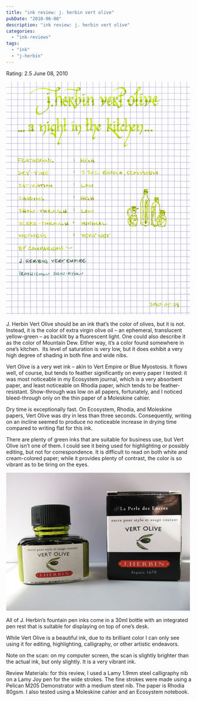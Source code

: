 ```yaml
---
title: "ink review: j. herbin vert olive"
pubDate: "2010-06-08"
description: "ink review: j. herbin vert olive"
categories:
  - "ink-reviews"
tags:
  - "ink"
  - "j-herbin"
---
```


Rating: 2.5
June 08, 2010

![](j-herbin-olive.jpg)

J. Herbin Vert Olive should be an ink that’s the color of olives, but it is not. Instead, it is the color of extra virgin olive oil – an ephemeral, translucent yellow-green – as backlit by a fluorescent light. One could also describe it as the color of Mountain Dew. Either way, it’s a color found somewhere in one’s kitchen.  Its level of saturation is very low, but it does exhibit a very high degree of shading in both fine and wide nibs.

Vert Olive is a very wet ink – akin to Vert Empire or Blue Myostosis. It flows well, of course, but tends to feather significantly on every paper I tested: it was most noticeable in my Ecosystem journal, which is a very absorbent paper, and least noticeable on Rhodia paper, which tends to be feather-resistant. Show-through was low on all papers, fortunately, and I noticed bleed-through only on the thin paper of a Moleskine cahier.

Dry time is exceptionally fast. On Ecosystem, Rhodia, and Moleskine papers, Vert Olive was dry in less than three seconds. Consequently, writing on an incline seemed to produce no noticeable increase in drying time compared to writing flat for this ink.

There are plenty of green inks that are suitable for business use, but Vert Olive isn’t one of them. I could see it being used for highlighting or possibly editing, but not for correspondence. It is difficult to read on both white and cream-colored paper; while it provides plenty of contrast, the color is so vibrant as to be tiring on the eyes.

![](j-herbin-olive-2.jpg)

All of J. Herbin’s fountain pen inks come in a 30ml bottle with an integrated pen rest that is suitable for displaying on top of one’s desk.

While Vert Olive is a beautiful ink, due to its brilliant color I can only see using it for editing, highlighting, calligraphy, or other artistic endeavors.

Note on the scan: on my computer screen, the scan is slightly brighter than the actual ink, but only slightly. It is a very vibrant ink.

Review Materials: for this review, I used a Lamy 1.9mm steel calligraphy nib on a Lamy Joy pen for the wide strokes. The fine strokes were made using a Pelican M205 Demonstrator with a medium steel nib. The paper is Rhodia 80gsm. I also tested using a Moleskine cahier and an Ecosystem notebook.
